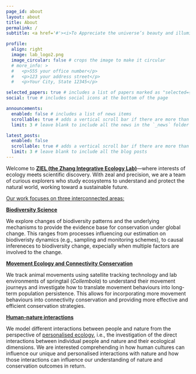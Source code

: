 ```yaml
---
page_id: about
layout: about
title: About
permalink: /
subtitle: <a href='#'><i>To Appreciate the universe’s beauty and illuminate the truths underlying.<i></a>

profile:
  align: right
  image: lab_logo2.png
  image_circular: false # crops the image to make it circular
  # more_info: >
  #   <p>555 your office number</p>
  #   <p>123 your address street</p>
  #   <p>Your City, State 12345</p>

selected_papers: true # includes a list of papers marked as "selected={true}"
social: true # includes social icons at the bottom of the page

announcements:
  enabled: false # includes a list of news items
  scrollable: true # adds a vertical scroll bar if there are more than 3 news items
  limit: 3 # leave blank to include all the news in the `_news` folder

latest_posts:
  enabled: false
  scrollable: true # adds a vertical scroll bar if there are more than 3 new posts items
  limit: 3 # leave blank to include all the blog posts
---
```


Welcome to **[ZIEL (the Zhang Integrative Ecology Lab)](/)**—where interests of ecology meets scientific discovery. With zeal and precision, we are a team of curious explorers who study ecosystems to understand and protect the natural world, working toward a sustainable future.

[<ins>Our work focuses on three interconnected areas:</ins>](/)

**[Biodiversity Science](/)**

We explore changes of biodiversity patterns and the underlying mechanisms to provide the evidence base for conservation under global change. This ranges from processes influencing our estimation on biodiveristy dynamics (e.g., sampling and monitoring schemes), to causal infereneces to biodiversity change, expecially when multiple factors are involved to the change.

**[Movement Ecology and Connectivity Conservation](/)**

We track animal movements using satellite tracking technology and lab environments of springtail (*Collembola*) to understand their movement journeys and investigate how to translate movement behaviours into long-term population persistence. This allows for incorporating more movement behaviours into connectivity conservation and providing more effective and efficient conservation strategies.

**[Human-nature interactions](/)**

We model different interactions between people and nature from the perspective of [personalised ecology](https://doi.org/10.1016/j.tree.2018.09.012), i.e., the investigation of the direct interactions between individual people and nature and their ecological dimensions. We are interested comprehending in how human cultures can influence our unique and personalised interactions with nature and how those interactions can influence our understanding of nature and conservation outcomes in return.


